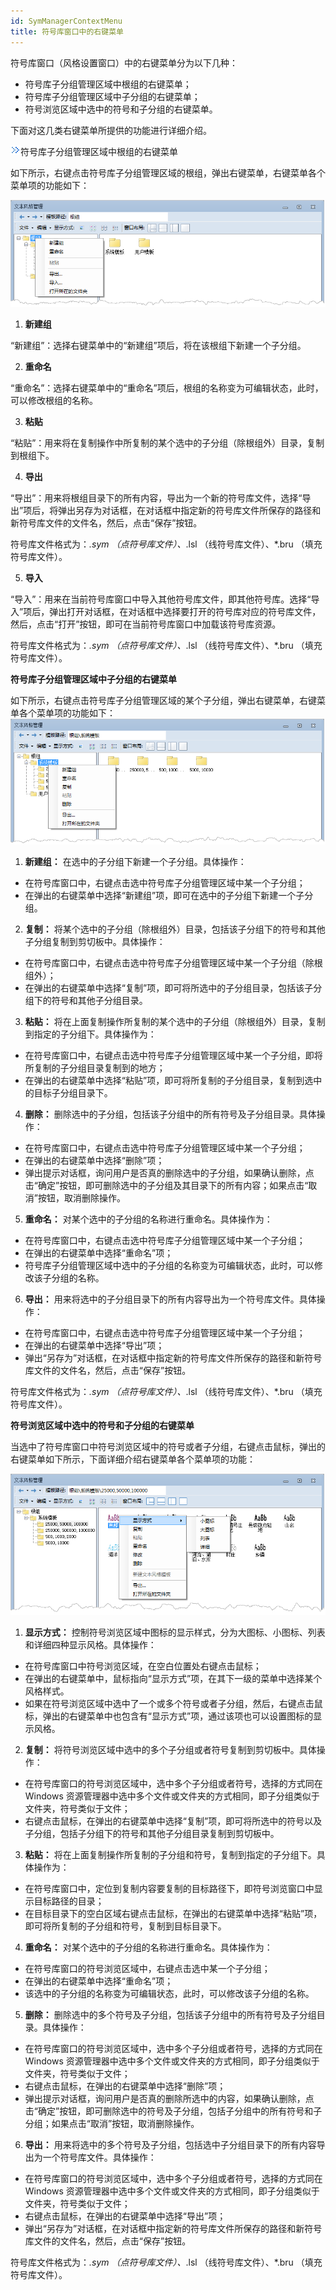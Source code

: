 ```yaml
---
id: SymManagerContextMenu
title: 符号库窗口中的右键菜单
---
```

符号库窗口（风格设置窗口）中的右键菜单分为以下几种：

  * 符号库子分组管理区域中根组的右键菜单；
  * 符号库子分组管理区域中子分组的右键菜单；
  * 符号浏览区域中选中的符号和子分组的右键菜单。

下面对这几类右键菜单所提供的功能进行详细介绍。

![](img/close.gif)符号库子分组管理区域中根组的右键菜单

如下所示，右键点击符号库子分组管理区域的根组，弹出右键菜单，右键菜单各个菜单项的功能如下：

![](img/RootContextMenu.png)  

  1. **新建组**

“新建组”：选择右键菜单中的“新建组”项后，将在该根组下新建一个子分组。

  2. **重命名**

“重命名”：选择右键菜单中的“重命名”项后，根组的名称变为可编辑状态，此时，可以修改根组的名称。

  3. **粘贴**

“粘贴”：用来将在复制操作中所复制的某个选中的子分组（除根组外）目录，复制到根组下。

  4. **导出**

“导出”：用来将根组目录下的所有内容，导出为一个新的符号库文件，选择“导出”项后，将弹出另存为对话框，在对话框中指定新的符号库文件所保存的路径和新符号库文件的文件名，然后，点击“保存”按钮。

符号库文件格式为：*.sym （点符号库文件）、*.lsl （线符号库文件）、*.bru （填充符号库文件）。

  5. **导入**

“导入”：用来在当前符号库窗口中导入其他符号库文件，即其他符号库。选择“导入”项后，弹出打开对话框，在对话框中选择要打开的符号库对应的符号库文件，然后，点击“打开”按钮，即可在当前符号库窗口中加载该符号库资源。

符号库文件格式为：*.sym （点符号库文件）、*.lsl （线符号库文件）、*.bru （填充符号库文件）。

**符号库子分组管理区域中子分组的右键菜单**

如下所示，右键点击符号库子分组管理区域的某个子分组，弹出右键菜单，右键菜单各个菜单项的功能如下：
![](img/NodeContextMenu.png)  

1. **新建组：** 在选中的子分组下新建一个子分组。具体操作：
  * 在符号库窗口中，右键点击选中符号库子分组管理区域中某一个子分组；
  * 在弹出的右键菜单中选择“新建组”项，即可在选中的子分组下新建一个子分组。
2. **复制：** 将某个选中的子分组（除根组外）目录，包括该子分组下的符号和其他子分组复制到剪切板中。具体操作：
  * 在符号库窗口中，右键点击选中符号库子分组管理区域中某一个子分组（除根组外）；
  * 在弹出的右键菜单中选择“复制”项，即可将所选中的子分组目录，包括该子分组下的符号和其他子分组目录。
3. **粘贴：** 将在上面复制操作所复制的某个选中的子分组（除根组外）目录，复制到指定的子分组下。具体操作为：
  * 在符号库窗口中，右键点击选中符号库子分组管理区域中某一个子分组，即将所复制的子分组目录复制到的地方；
  * 在弹出的右键菜单中选择“粘贴”项，即可将所复制的子分组目录，复制到选中的目标子分组目录下。
4. **删除：** 删除选中的子分组，包括该子分组中的所有符号及子分组目录。具体操作：
  * 在符号库窗口中，右键点击选中符号库子分组管理区域中某一个子分组；
  * 在弹出的右键菜单中选择“删除”项；
  * 弹出提示对话框，询问用户是否真的删除选中的子分组，如果确认删除，点击“确定”按钮，即可删除选中的子分组及其目录下的所有内容；如果点击“取消”按钮，取消删除操作。
5. **重命名：** 对某个选中的子分组的名称进行重命名。具体操作为：
  * 在符号库窗口中，右键点击选中符号库子分组管理区域中某一个子分组；
  * 在弹出的右键菜单中选择“重命名”项；
  * 符号库子分组管理区域中选中的子分组的名称变为可编辑状态，此时，可以修改该子分组的名称。
6. **导出：** 用来将选中的子分组目录下的所有内容导出为一个符号库文件。具体操作：
  * 在符号库窗口中，右键点击选中符号库子分组管理区域中某一个子分组；
  * 在弹出的右键菜单中选择“导出”项；
  * 弹出“另存为”对话框，在对话框中指定新的符号库文件所保存的路径和新符号库文件的文件名，然后，点击“保存”按钮。

符号库文件格式为：*.sym （点符号库文件）、*.lsl （线符号库文件）、*.bru （填充符号库文件）。

**符号浏览区域中选中的符号和子分组的右键菜单**

当选中了符号库窗口中符号浏览区域中的符号或者子分组，右键点击鼠标，弹出的右键菜单如下所示，下面详细介绍右键菜单各个菜单项的功能：

![](img/SelectedContextMenu.png)  


1. **显示方式：** 控制符号浏览区域中图标的显示样式，分为大图标、小图标、列表和详细四种显示风格。具体操作：
  * 在符号库窗口中符号浏览区域，在空白位置处右键点击鼠标；
  * 在弹出的右键菜单中，鼠标指向“显示方式”项，在其下一级的菜单中选择某个风格样式。
  * 如果在符号浏览区域中选中了一个或多个符号或者子分组，然后，右键点击鼠标，弹出的右键菜单中也包含有“显示方式”项，通过该项也可以设置图标的显示风格。
2. **复制：** 将符号浏览区域中选中的多个子分组或者符号复制到剪切板中。具体操作：
  * 在符号库窗口的符号浏览区域中，选中多个子分组或者符号，选择的方式同在 Windows 资源管理器中选中多个文件或文件夹的方式相同，即子分组类似于文件夹，符号类似于文件；
  * 右键点击鼠标，在弹出的右键菜单中选择“复制”项，即可将所选中的符号以及子分组，包括子分组下的符号和其他子分组目录复制到剪切板中。
3. **粘贴：** 将在上面复制操作所复制的子分组和符号，复制到指定的子分组下。具体操作为：
  * 在符号库窗口中，定位到复制内容要复制的目标路径下，即符号浏览窗口中显示目标路径的目录；
  * 在目标目录下的空白区域右键点击鼠标，在弹出的右键菜单中选择“粘贴”项，即可将所复制的子分组和符号，复制到目标目录下。
4. **重命名：** 对某个选中的子分组的名称进行重命名。具体操作为：
  * 在符号库窗口的符号浏览区域中，右键点击选中某一个子分组；
  * 在弹出的右键菜单中选择“重命名”项；
  * 该选中的子分组的名称变为可编辑状态，此时，可以修改该子分组的名称。
5. **删除：** 删除选中的多个符号及子分组，包括该子分组中的所有符号及子分组目录。具体操作：
  * 在符号库窗口的符号浏览区域中，选中多个子分组或者符号，选择的方式同在 Windows 资源管理器中选中多个文件或文件夹的方式相同，即子分组类似于文件夹，符号类似于文件；
  * 右键点击鼠标，在弹出的右键菜单中选择“删除”项；
  * 弹出提示对话框，询问用户是否真的删除所选中的内容，如果确认删除，点击“确定”按钮，即可删除选中的符号及子分组，包括子分组中的所有符号和子分组；如果点击“取消”按钮，取消删除操作。
6. **导出：** 用来将选中的多个符号及子分组，包括选中子分组目录下的所有内容导出为一个符号库文件。具体操作：
  * 在符号库窗口的符号浏览区域中，选中多个子分组或者符号，选择的方式同在 Windows 资源管理器中选中多个文件或文件夹的方式相同，即子分组类似于文件夹，符号类似于文件；
  * 右键点击鼠标，在弹出的右键菜单中选择“导出”项；
  * 弹出“另存为”对话框，在对话框中指定新的符号库文件所保存的路径和新符号库文件的文件名，然后，点击“保存”按钮。

符号库文件格式为：*.sym （点符号库文件）、*.lsl （线符号库文件）、*.bru （填充符号库文件）。

